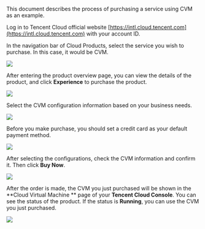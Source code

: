 
This document describes the process of purchasing a service using CVM as an example.

Log in to Tencent Cloud official website [https://intl.cloud.tencent.com](https://intl.cloud.tencent.com) with your account ID.


In the navigation bar of Cloud Products, select the service you wish to purchase. In this case, it would be CVM.

![](https://mc.qcloudimg.com/static/img/14f1c110cbc088e6333791238a21fee7/001.png)

After entering the product overview page, you can view the details of the product, and click **Experience** to purchase the product.

![](https://mc.qcloudimg.com/static/img/f6003e72b13f0abd15defef0570e8901/002.png)

Select the CVM configuration information based on your business needs.

![](https://mc.qcloudimg.com/static/img/2d7b1a8516236d06d24ef591e577f917/003.png)



Before you make purchase, you should set a credit card as your default payment method.

![](https://main.qcloudimg.com/raw/e9e3e7a631c29e7614e2b64cc329ef2e.png)

After selecting the configurations, check the CVM information and confirm it. Then click **Buy Now**.

![](https://mc.qcloudimg.com/static/img/ecdec33446ef20b077a304fa010efbea/004.png)

After the order is made, the CVM you just purchased will be shown in the **Cloud Virtual Machine ** page of your **Tencent Cloud Console**. You can see the status of the product. If the status is **Running**, you can use the CVM you just purchased.

![](https://mc.qcloudimg.com/static/img/9ebaff5d0577a24343eb2ebc8b0fa15b/005.png)


